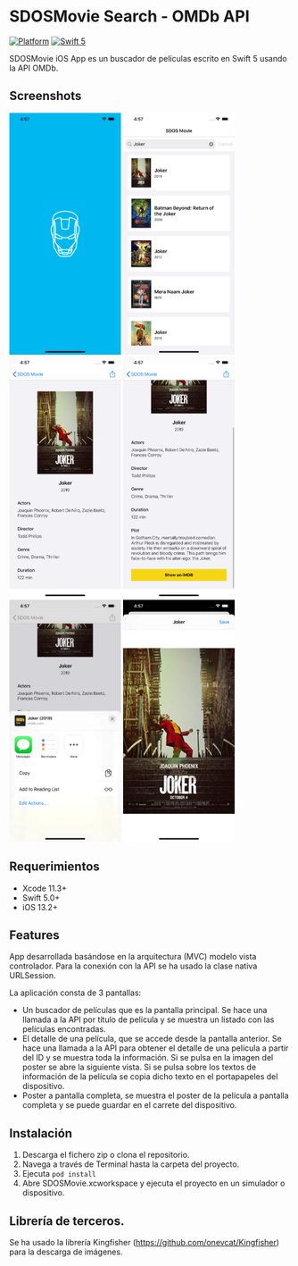 # SDOSMovie Search - OMDb API

[![Platform](https://img.shields.io/cocoapods/p/DLAutoSlidePageViewController.svg?style=flat)]()
[![Swift 5](https://img.shields.io/badge/Swift-5-orange.svg?style=flat)](https://developer.apple.com/swift/)

SDOSMovie iOS App es un buscador de películas escrito en Swift 5 usando la API OMDb.

## Screenshots

<img src="images/Screen1.png" width=200 height=433>  <img src="images/Screen2.png" width=200 height=433>  <img src="images/Screen3.png" width=200 height=433>  <img src="images/Screen4.png" width=200 height=433>  <img src="images/Screen5.png" width=200 height=433>  <img src="images/Screen6.png" width=200 height=433>


## Requerimientos
- Xcode 11.3+
- Swift 5.0+
- iOS 13.2+

## Features
App desarrollada basándose en la arquitectura (MVC) modelo vista controlador.
Para la conexión con la API se ha usado la clase nativa URLSession.

La aplicación consta de 3 pantallas:
- Un buscador de películas que es la pantalla principal. Se hace una llamada a la API por título de película y se muestra un listado con las películas encontradas.
- El detalle de una película, que se accede desde la pantalla anterior. Se hace una llamada a la API para obtener el detalle de una película a partir del ID y se muestra toda la información. Si se pulsa en la imagen del poster se abre la siguiente vista. Si se pulsa sobre los textos de información de la película se copia dicho texto en el portapapeles del dispositivo. 
- Poster a pantalla completa, se muestra el poster de la película a pantalla completa y se puede guardar en el carrete del dispositivo.


## Instalación
1. Descarga el fichero zip o clona el repositorio.
2. Navega a través de Terminal hasta la carpeta del proyecto.
3. Ejecuta `pod install`
4. Abre SDOSMovie.xcworkspace y ejecuta el proyecto en un simulador o dispositivo.

## Librería de terceros.
Se ha usado la librería Kingfisher (https://github.com/onevcat/Kingfisher) para la descarga de imágenes.
